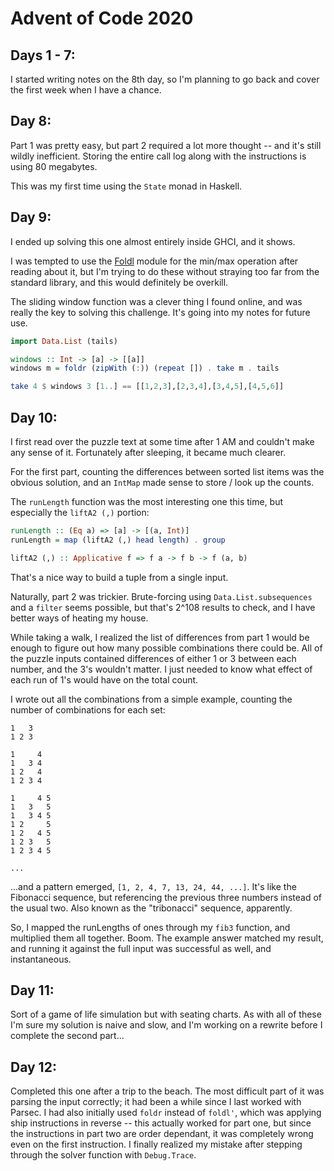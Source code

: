 # Advent of Code 2020

## Days 1 - 7:

I started writing notes on the 8th day, so I'm planning to go back and cover
the first week when I have a chance.


## Day 8:

Part 1 was pretty easy, but part 2 required a lot more thought -- and it's
still wildly inefficient. Storing the entire call log along with the
instructions is using 80 megabytes.

This was my first time using the `State` monad in Haskell.


## Day 9:

I ended up solving this one almost entirely inside GHCI, and it shows.

I was tempted to use the [Foldl](https://hackage.haskell.org/package/foldl)
module for the min/max operation after reading about it, but I'm trying to do
these without straying too far from the standard library, and this would
definitely be overkill.

The sliding window function was a clever thing I found online, and was really
the key to solving this challenge. It's going into my notes for future use.

```haskell
import Data.List (tails)

windows :: Int -> [a] -> [[a]]
windows m = foldr (zipWith (:)) (repeat []) . take m . tails

take 4 $ windows 3 [1..] == [[1,2,3],[2,3,4],[3,4,5],[4,5,6]]
```

## Day 10:

I first read over the puzzle text at some time after 1 AM and couldn't make any
sense of it.  Fortunately after sleeping, it became much clearer.

For the first part, counting the differences between sorted list items was the
obvious solution, and an `IntMap` made sense to store / look up the counts.

The `runLength` function was the most interesting one this time, but especially
the `liftA2 (,)` portion:

```haskell
runLength :: (Eq a) => [a] -> [(a, Int)]
runLength = map (liftA2 (,) head length) . group

liftA2 (,) :: Applicative f => f a -> f b -> f (a, b)
```

That's a nice way to build a tuple from a single input.

Naturally, part 2 was trickier. Brute-forcing using `Data.List.subsequences` and
a `filter` seems possible, but that's 2^108 results to check, and I have better
ways of heating my house.

While taking a walk, I realized the list of differences from part 1 would be
enough to figure out how many possible combinations there could be. All of the
puzzle inputs contained differences of either 1 or 3 between each number, and
the 3's wouldn't matter. I just needed to know what effect of each run of 1's
would have on the total count.

I wrote out all the combinations from a simple example, counting the number of
combinations for each set:

```
1   3
1 2 3

1     4
1   3 4
1 2   4
1 2 3 4

1     4 5
1   3   5
1   3 4 5
1 2     5
1 2   4 5
1 2 3   5
1 2 3 4 5

...
```
...and a pattern emerged, `[1, 2, 4, 7, 13, 24, 44, ...]`. It's like the
Fibonacci sequence, but referencing the previous three numbers instead of the usual
two. Also known as the "tribonacci" sequence, apparently.

So, I mapped the runLengths of ones through my `fib3` function, and multiplied
them all together. Boom. The example answer matched my result, and running it
against the full input was successful as well, and instantaneous.


## Day 11:

Sort of a game of life simulation but with seating charts. As with all of these
I'm sure my solution is naive and slow, and I'm working on a rewrite before I
complete the second part...


## Day 12:

Completed this one after a trip to the beach. The most difficult part of it was
parsing the input correctly; it had been a while since I last worked with
Parsec. I had also initially used `foldr` instead of `foldl'`, which was
applying ship instructions in reverse -- this actually worked for part one, but
since the instructions in part two are order dependant, it was completely wrong
even on the first instruction. I finally realized my mistake after stepping
through the solver function with `Debug.Trace`.
